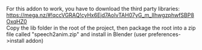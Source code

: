 For this addon to work, you have to download the third party libraries:
https://mega.nz/#!qccVGRAQ!cyHx6Ejd7AoIvTAH07yG_m_lIhwgzphwfSBP8OxqHZ0  
Copy the lib folder in the root of the project, then package the root into a zip file called "speech2anim.zip" and install in Blender (user preferences->install addon)